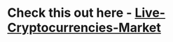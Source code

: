 # Check this out here - <a href="https://hemant-garg.github.io/Live-Cryptocurrencies-Market/"> Live-Cryptocurrencies-Market</a> 
